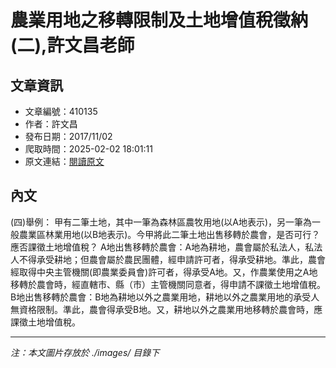 # 農業用地之移轉限制及土地增值稅徵納(二),許文昌老師

## 文章資訊
- 文章編號：410135
- 作者：許文昌
- 發布日期：2017/11/02
- 爬取時間：2025-02-02 18:01:11
- 原文連結：[閱讀原文](https://real-estate.get.com.tw/Columns/detail.aspx?no=410135)

## 內文
(四)舉例：
甲有二筆土地，其中一筆為森林區農牧用地(以A地表示)，另一筆為一般農業區林業用地(以B地表示)。今甲將此二筆土地出售移轉於農會，是否可行？應否課徵土地增值稅？
A地出售移轉於農會：A地為耕地，農會屬於私法人，私法人不得承受耕地；但農會屬於農民團體，經申請許可者，得承受耕地。準此，農會經取得中央主管機關(即農業委員會)許可者，得承受A地。又，作農業使用之A地移轉於農會時，經直轄市、縣（市）主管機關同意者，得申請不課徵土地增值稅。
B地出售移轉於農會：B地為耕地以外之農業用地，耕地以外之農業用地的承受人無資格限制。準此，農會得承受B地。又，耕地以外之農業用地移轉於農會時，應課徵土地增值稅。

---
*注：本文圖片存放於 ./images/ 目錄下*
